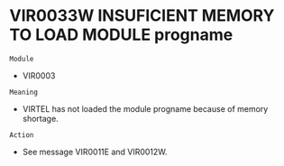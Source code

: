 # VIR0033W INSUFICIENT MEMORY TO LOAD MODULE progname

`Module`
- VIR0003

`Meaning`
- VIRTEL has not loaded the module progname because of memory shortage.

`Action`
- See message VIR0011E and VIR0012W.
